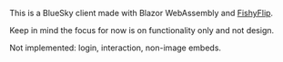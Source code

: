 This is a BlueSky client made with Blazor WebAssembly and [FishyFlip](https://drasticactions.github.io/FishyFlip).

Keep in mind the focus for now is on functionality only and not design.

Not implemented: login, interaction, non-image embeds.